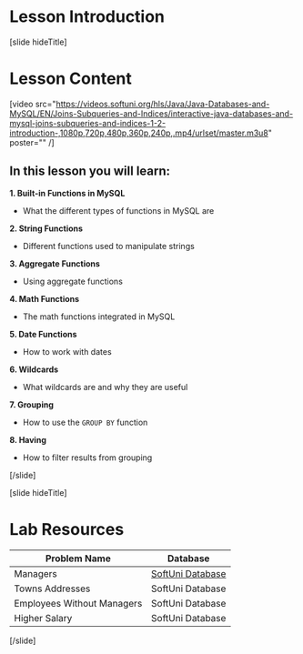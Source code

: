 # Lesson Introduction

[slide hideTitle]

# Lesson Content

[video src="https://videos.softuni.org/hls/Java/Java-Databases-and-MySQL/EN/Joins-Subqueries-and-Indices/interactive-java-databases-and-mysql-joins-subqueries-and-indices-1-2-introduction-,1080p,720p,480p,360p,240p,.mp4/urlset/master.m3u8" poster="" /]

## In this lesson you will learn:

**1. Built-in Functions in MySQL**
- What the different types of functions in MySQL are

**2. String Functions**
- Different functions used to manipulate strings

**3. Aggregate Functions**
- Using aggregate functions

**4. Math Functions**
- The math functions integrated in MySQL

**5. Date Functions**
- How to work with dates

**6. Wildcards**
- What wildcards are and why they are useful

**7. Grouping**
- How to use the `GROUP BY` function

**8. Having**
- How to filter results from grouping
    
[/slide]

[slide hideTitle]
# Lab Resources

|**Problem Name**|**Database**|
|---|---|
|Managers|[SoftUni Database](https://videos.softuni.org/resources/java/java-mysql/soft_uni_database_subqueries_and_JOINs_lab.zip)|
|Towns Addresses|SoftUni Database|
|Employees Without Managers|SoftUni Database|
|Higher Salary|SoftUni Database|

[/slide]